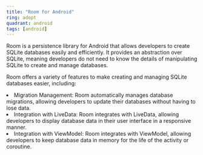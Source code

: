 ```yaml
---
title: "Room for Android"
ring: adopt
quadrant: android
tags: [android]
---
```


Room is a persistence library for Android that allows developers to create SQLite databases easily and efficiently. It provides an abstraction over SQLite, meaning developers do not need to know the details of manipulating SQLite to create and manage databases.

Room offers a variety of features to make creating and managing SQLite databases easier, including:

<li>Migration Management: Room automatically manages database migrations, allowing developers to update their databases without having to lose data.
<li>Integration with LiveData: Room integrates with LiveData, allowing developers to display database data in their user interface in a responsive manner.
<li>Integration with ViewModel: Room integrates with ViewModel, allowing developers to keep database data in memory for the life of the activity or coroutine.
